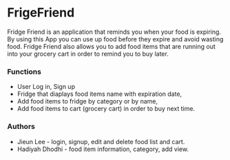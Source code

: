 # FrigeFriend

Fridge Friend is an application that reminds you when your food is expiring. By using this App you can use up food before they expire and avoid wasting food. Fridge Friend also allows you to add food items that are running out into your grocery cart in order to remind you to buy later.


### Functions
 - User Log in, Sign up
 - Fridge that diaplays food items name with expiration date,
 - Add food items to fridge by category or by name,
 - Add food items to cart (grocery cart) in order to buy next time.


### Authors
 * Jieun Lee - login, signup, edit and delete food list and cart. 
 * Hadiyah Dhodhi - food item information, category, add view. 


